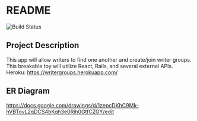 # README
![Build Status](https://codeship.com/projects/2e06cb90-796f-0136-7943-1a1745bf82cc/status?branch=master)

## Project Description
This app will allow writers to find one another and create/join writer groups. 
This breakable toy will utilize React, Rails, and several external APIs.
Heroku: https://writergroups.herokuapp.com/

## ER Diagram
https://docs.google.com/drawings/d/1zepcDKhC9Mk-hVBTovL2qDCS4bKqh3e0Rih0GtfCZGY/edit

